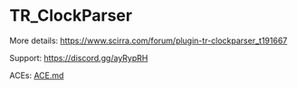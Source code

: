 # TR_ClockParser
More details: https://www.scirra.com/forum/plugin-tr-clockparser_t191667

Support: https://discord.gg/ayRypRH

ACEs: [ACE.md](ACE.md)